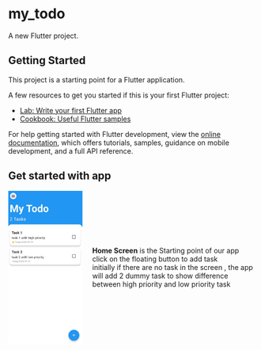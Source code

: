 # my_todo

A new Flutter project.

## Getting Started

This project is a starting point for a Flutter application.

A few resources to get you started if this is your first Flutter project:

- [Lab: Write your first Flutter app](https://docs.flutter.dev/get-started/codelab)
- [Cookbook: Useful Flutter samples](https://docs.flutter.dev/cookbook)

For help getting started with Flutter development, view the
[online documentation](https://docs.flutter.dev/), which offers tutorials,
samples, guidance on mobile development, and a full API reference.

## Get started with app

<div style="display: flex; align-items: center; flex-direction:row;">
  <img src="./images/homeScreen.jpg" alt="Image Description" width="150" style="margin-right: 20px;">
  <p><b>Home Screen</b> is the Starting point of our app 
  <br>
  click on the floating button to add task 
  <br>
  initially if there are no task in the screen , the app will add 2 dummy task to show difference between high priority and low priority task
    
  </p>
</div>

